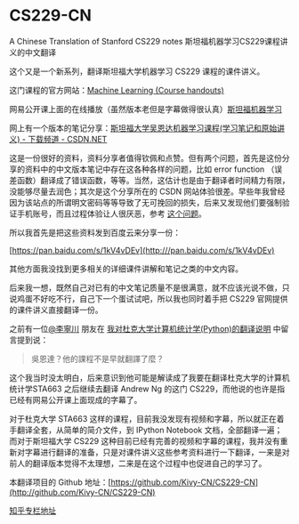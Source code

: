 # CS229-CN
A Chinese Translation of Stanford CS229 notes 斯坦福机器学习CS229课程讲义的中文翻译


这个又是一个新系列，翻译斯坦福大学机器学习 CS229 课程的课件讲义。

这门课程的官方网站：[Machine Learning (Course handouts)](http://cs229.stanford.edu/materials.html)

网易公开课上面的在线播放（虽然版本老但是字幕做得很认真）[斯坦福机器学习](http://open.163.com/movie/2008/1/M/C/M6SGF6VB4_M6SGHFBMC.html)

网上有一个版本的笔记分享：[斯坦福大学吴恩达机器学习课程(学习笔记和原始讲义) - 下载频道 - CSDN.NET](http://download.csdn.net/download/puluotianyi/7651271)

这是一份很好的资料，资料分享者值得钦佩和点赞。但有两个问题，首先是这份分享的资料中的中文版本笔记中存在这各种各样的问题，比如 error function （误差函数）翻译成了错误函数，等等。当然，这估计也是由于翻译者时间精力有限，没能够尽量去润色；其次是这个分享所在的 CSDN 网站体验很差。早些年我曾经因为该站点的所谓明文密码等等导致了无可挽回的损失，后来又发现他们要强制验证手机账号，而且过程体验让人很厌恶，参考 [这个问题](https://www.zhihu.com/question/58376260/answer/157015470?group_id=835904226277335040)。

所以我首先是把这些资料发到百度云来分享一份：

[https://pan.baidu.com/s/1kV4vDEv](http:///pan.baidu.com/s/1kV4vDEv)

其他方面我没找到更多相关的详细课件讲解和笔记之类的中文内容。

后来我一想，既然自己对已有的中文笔记质量不是很满意，就不应该光说不做，只说鸡蛋不好吃不行，自己下一个蛋试试吧，所以我也同时着手把 CS229 官网提供的课件讲义直接翻译一份。

之前有一位[@李寧川](http://www.zhihu.com/people/5cd6d42e040398e06a0db2ad15fb7823) 朋友在 [我对杜克大学计算机统计学(Python)的翻译说明](https://zhuanlan.zhihu.com/p/26397099) 中留言提到说：

> 吳恩達？他的課程不是早就翻譯了麼？

这个我当时没太明白，后来意识到他可能是解读成了我要在翻译杜克大学的计算机统计学STA663 之后继续去翻译 Andrew Ng 的这门 CS229，而他说的也许是指已经有网易公开课上面现成的字幕了。

对于杜克大学 STA663 这样的课程，目前我没发现有视频和字幕，所以就正在着手翻译全套，从简单的简介文件，到 IPython Notebook 文档，全部翻译一遍；而对于斯坦福大学 CS229 这种目前已经有完善的视频和字幕的课程，我并没有重新对字幕进行翻译的准备，只是对课件讲义这些参考资料进行一下翻译，一来是对前人的翻译版本觉得不太理想，二来是在这个过程中也促进自己的学习了。

本翻译项目的 Github 地址：[https://github.com/Kivy-CN/CS229-CN](http://github.com/Kivy-CN/CS229-CN)

[知乎专栏地址](https://zhuanlan.zhihu.com/p/26424530)






